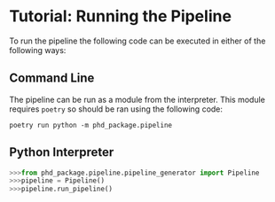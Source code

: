 # Tutorial: Running the Pipeline

To run the pipeline the following code can be executed in either of the following ways:

## Command Line

The pipeline can be run as a module from the interpreter. This module requires `poetry` so should be ran using the following code:

```shell
poetry run python -m phd_package.pipeline
```

## Python Interpreter

```python
>>>from phd_package.pipeline.pipeline_generator import Pipeline
>>>pipeline = Pipeline()
>>>pipeline.run_pipeline()
```
